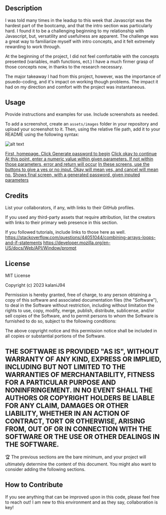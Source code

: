 
# <Password-Generator>

## Description
I was told many times in the leadup to this week that Javascript was the hardest part of the bootcamp, and that the intro section was particularly hard. I found it to be a challenging beginning to my relationship with Javascript, but, versatility and usefulness are apparent. The challenge was a great way to familiarize myself with intro concepts, and it felt extremely rewarding to work through. 

At the beginning of the project, I did not feel comfortable with the concepts presented (variables, math functions, ect.) I have a much firmer grasp of those concepts now, in thanks to the research necessary. 

The major takeaway I had from this project, however, was the importance of psuedo-coding, and it's impact on working though problems. The impact it had on my direction and comfort with the project was instantaneous. 


## Usage

Provide instructions and examples for use. Include screenshots as needed.

To add a screenshot, create an `assets/images` folder in your repository and upload your screenshot to it. Then, using the relative file path, add it to your README using the following syntax:

![alt text](assets/images/screenshot.png)

[First, homepage. Click Generate password to begin](assets/Images/screen1.png)
[Click okay to continue](assets/Images/screen2.png)
[At this point, enter a numeric value within given parameters. If not within those parameters, error and return will occur](assets/Images/screen3.png)
[In these screens, use the buttons to give a yes or no input. Okay will mean yes, and cancel will mean no.](assets/Images/screen4.png)
[Shows final screen, with a generated password, given inputed parameters](assets/Images/screen5.png)
## Credits

List your collaborators, if any, with links to their GitHub profiles.

If you used any third-party assets that require attribution, list the creators with links to their primary web presence in this section.

If you followed tutorials, include links to those here as well.
https://stackoverflow.com/questions/44051044/combining-arrays-loops-and-if-statements
https://developer.mozilla.org/en-US/docs/Web/API/Window/prompt

## License
MIT License

Copyright (c) 2023 kalaniJ94

Permission is hereby granted, free of charge, to any person obtaining a copy of this software and associated documentation files (the "Software"), to deal in the Software without restriction, including without limitation the rights to use, copy, modify, merge, publish, distribute, sublicense, and/or sell copies of the Software, and to permit persons to whom the Software is furnished to do so, subject to the following conditions:

The above copyright notice and this permission notice shall be included in all copies or substantial portions of the Software.

THE SOFTWARE IS PROVIDED "AS IS", WITHOUT WARRANTY OF ANY KIND, EXPRESS OR IMPLIED, INCLUDING BUT NOT LIMITED TO THE WARRANTIES OF MERCHANTABILITY, FITNESS FOR A PARTICULAR PURPOSE AND NONINFRINGEMENT. IN NO EVENT SHALL THE AUTHORS OR COPYRIGHT HOLDERS BE LIABLE FOR ANY CLAIM, DAMAGES OR OTHER LIABILITY, WHETHER IN AN ACTION OF CONTRACT, TORT OR OTHERWISE, ARISING FROM, OUT OF OR IN CONNECTION WITH THE SOFTWARE OR THE USE OR OTHER DEALINGS IN THE SOFTWARE.
---

🏆 The previous sections are the bare minimum, and your project will ultimately determine the content of this document. You might also want to consider adding the following sections.



## How to Contribute

If you see anything that can be improved upon in this code, please feel free to reach out! I am new to this environment and as they say, collaboration is key!
